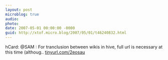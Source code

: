 ```yaml
---
layout: post
microblog: true
audio: 
photo: 
date: 2007-05-01 00:00:00 -0000
guid: http://xtof.micro.blog/2007/05/01/t46240832.html
---
```

hCard: @SAM : For tranclusion between wikis in hive, full url is necessary at this time (althoug.. [tinyurl.com/2eosau](http://tinyurl.com/2eosau)
